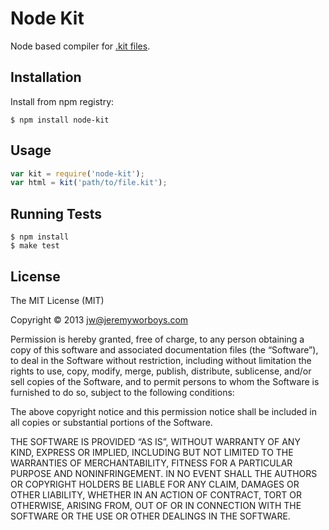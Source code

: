 # Node Kit

Node based compiler for [.kit files](http://incident57.com/codekit/kit.php).


## Installation

Install from npm registry:

```
$ npm install node-kit
```


## Usage

```js
var kit = require('node-kit');
var html = kit('path/to/file.kit');
```


## Running Tests

```
$ npm install
$ make test
```


## License

The MIT License (MIT)

Copyright © 2013 <jw@jeremyworboys.com>

Permission is hereby granted, free of charge, to any person obtaining a copy of this software and associated documentation files (the “Software”), to deal in the Software without restriction, including without limitation the rights to use, copy, modify, merge, publish, distribute, sublicense, and/or sell copies of the Software, and to permit persons to whom the Software is furnished to do so, subject to the following conditions:

The above copyright notice and this permission notice shall be included in all copies or substantial portions of the Software.

THE SOFTWARE IS PROVIDED “AS IS”, WITHOUT WARRANTY OF ANY KIND, EXPRESS OR IMPLIED, INCLUDING BUT NOT LIMITED TO THE WARRANTIES OF MERCHANTABILITY, FITNESS FOR A PARTICULAR PURPOSE AND NONINFRINGEMENT. IN NO EVENT SHALL THE AUTHORS OR COPYRIGHT HOLDERS BE LIABLE FOR ANY CLAIM, DAMAGES OR OTHER LIABILITY, WHETHER IN AN ACTION OF CONTRACT, TORT OR OTHERWISE, ARISING FROM, OUT OF OR IN CONNECTION WITH THE SOFTWARE OR THE USE OR OTHER DEALINGS IN THE SOFTWARE.
